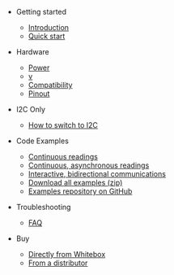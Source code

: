 * Getting started
  * [Introduction](/)
  * [<i class="fas fa-angle-double-right"></i> Quick start](quickstart.md)

* Hardware
  * [<i class="fas fa-bolt"></i> Power](power.md)
  * [v](mechanics.md)
  * [<i class="fas fa-puzzle-piece"></i> Compatibility](compatibility.md)
  * [<i class="fas fa-microchip"></i> Pinout](pinout.md)

* I2C Only
  * [<i class="fas fa-code-branch"></i> How to switch to I2C](protocols.md)

* Code Examples
  * [<i class="fas fa-code-branch"></i> Continuous readings](continuous-example.md)
  * [<i class="fas fa-code-branch"></i> Continuous, asynchronous readings](asynchronous-example.md)
  * [<i class="fas fa-code-branch"></i> Interactive, bidirectional communications](interactive-example.md)
  * [<i class="fas fa-download"></i> Download all examples (zip)](https://github.com/whitebox-labs/tentacle-examples/archive/master.zip)
  * [<i class="fas fa-github"></i> Examples repository on GitHub](https://github.com/whitebox-labs/tentacle-examples)


* Troubleshooting
  * [<i class="fas fa-question-circle"></i> FAQ](faq.md)

* Buy
  * [<i class="fas fa-shopping-cart"></i> Directly from Whitebox](https://www.whiteboxes.ch/shop/t2-mini-mk2/)
  * [From a distributor](https://www.whiteboxes.ch/distributors)
